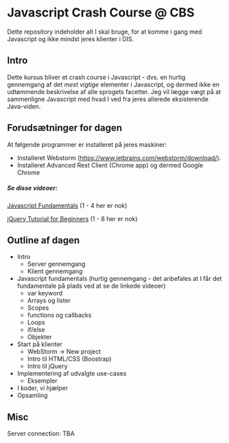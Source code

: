 # Javascript Crash Course @ CBS
Dette repository indeholder alt I skal bruge, for at komme i gang med Javascript og ikke mindst jeres klienter i DIS.

## Intro
Dette kursus bliver et crash course i Javascript - dvs. en hurtig gennemgang af det _mest vigtige_ elementer i Javascript, og dermed ikke en udtømmende beskrivelse af alle sprogets facetter. Jeg vil lægge vægt på at sammenligne Javascript med hvad I ved fra jeres allerede eksisterende Java-viden.

## Forudsætninger for dagen
At følgende programmer er installeret på jeres maskiner:

- Installeret Webstorm (https://www.jetbrains.com/webstorm/download/).
- Installeret Advanced Rest Client (Chrome app) og dermed Google Chrome

##### Se disse videoer:
[Javascript Fundamentals](https://www.youtube.com/playlist?list=PLoYCgNOIyGACTDHuZtn0qoBdpzV9c327V) (1 - 4 her er nok)

[jQuery Tutorial for Beginners](https://www.youtube.com/playlist?list=PLoYCgNOIyGABdI2V8I_SWo22tFpgh2s6_) (1 - 8 her er nok)

## Outline af dagen

- Intro
  - Server gennemgang 
  - Klient gennemgang
- Javascript fundamentals (hurtig gennemgang - det anbefales at I får det fundamentale på plads ved at se de linkede videoer)
  - var keyword
  - Arrays og lister
  - Scopes
  - functions og callbacks
  - Loops
  - if/else
  - Objekter
- Start på klienter
  - WebStorm -> New project
  - Intro til HTML/CSS (Boostrap)
  - Intro til jQuery
- Implementering af udvalgte use-cases
  - Eksempler
- I koder, vi hjælper
- Opsamling

## Misc
Server connection:
TBA
